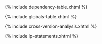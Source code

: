 
{% include dependency-table.xhtml %}

{% include globals-table.xhtml %}

{% include cross-version-analysis.xhtml %}

{% include ip-statements.xhtml %}
